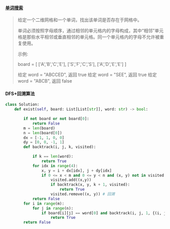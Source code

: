 #### [单词搜索](https://leetcode-cn.com/problems/word-search/)

> 给定一个二维网格和一个单词，找出该单词是否存在于网格中。
>
> 单词必须按照字母顺序，通过相邻的单元格内的字母构成，其中“相邻”单元格是那些水平相邻或垂直相邻的单元格。同一个单元格内的字母不允许被重复使用。
>
>  
>
> 示例:
>
> board =
> [
>   ['A','B','C','E'],
>   ['S','F','C','S'],
>   ['A','D','E','E']
> ]
>
> 给定 word = "ABCCED", 返回 true
> 给定 word = "SEE", 返回 true
> 给定 word = "ABCB", 返回 false
>

#### DFS+回溯算法

```python
class Solution:
    def exist(self, board: List[List[str]], word: str) -> bool:
        
        if not board or not board[0]:
            return False
        m = len(board)
        n = len(board[0])
        dx = [-1, 1, 0, 0]
        dy = [0, 0, -1, 1]
        def backtrack(i, j, k, visited):
            
            if k == len(word):
                return True
            for idx in range(4):
                x, y = i + dx[idx], j + dy[idx]
                if 0 <= x < m and 0 <= y < n and (x, y) not in visited and board[x][y] == word[k]:
                    visited.add((x,y))
                    if backtrack(x, y, k + 1, visited):
                        return True
                    visited.remove((x, y)) # 回溯
            return False
        for i in range(m):
            for j in range(n):
                if board[i][j] == word[0] and backtrack(i, j, 1, {(i, j)}):
                    return True
        return False
        
```

